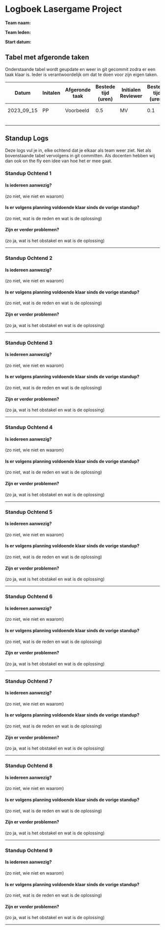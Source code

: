 # Logboek Lasergame Project

**Team naam:**  

**Team leden:**

**Start datum:**

## Tabel met afgeronde taken

Onderstaande tabel wordt geupdate en weer in git gecommit zodra er een taak klaar is. Ieder is verantwoordelijk om dat te doen voor zijn eigen taken.

| Datum      | Initalen | Afgeronde taak | Bestede tijd (uren) | Initialen Reviewer | Bestede tijd (uren) | Review Feedback        |
| ---------- | -------- | -------------- | ------------------- | ------------------ | ------------------- | ---------------------- |
| 2023_09_15 | PP       | Voorbeeld      | 0.5                 | MV                 | 0.1                 | Spellingcontrole nodig |
|            |          |                |                     |                    |                     |                        |
|            |          |                |                     |                    |                     |                        |
|            |          |                |                     |                    |                     |                        |
|            |          |                |                     |                    |                     |                        |

## Standup Logs

Deze logs vul je in, elke ochtend dat je elkaar als team weer ziet.
Net als bovenstaande tabel vervolgens in git committen. Als docenten hebben wij dan ook on the fly een idee van hoe het er mee gaat.

### Standup Ochtend 1

#### Is iedereen aanwezig?

(zo niet, wie niet en waarom)

#### Is er volgens planning voldoende klaar sinds de vorige standup?

(zo niet, wat is de reden en wat is de oplossing)

#### Zijn er verder problemen?

(zo ja, wat is het obstakel en wat is de oplossing)

----

### Standup Ochtend 2

#### Is iedereen aanwezig?

(zo niet, wie niet en waarom)

#### Is er volgens planning voldoende klaar sinds de vorige standup?

(zo niet, wat is de reden en wat is de oplossing)

#### Zijn er verder problemen?

(zo ja, wat is het obstakel en wat is de oplossing)

----

### Standup Ochtend 3

#### Is iedereen aanwezig?

(zo niet, wie niet en waarom)

#### Is er volgens planning voldoende klaar sinds de vorige standup?

(zo niet, wat is de reden en wat is de oplossing)

#### Zijn er verder problemen?

(zo ja, wat is het obstakel en wat is de oplossing)

----

### Standup Ochtend 4

#### Is iedereen aanwezig?

(zo niet, wie niet en waarom)

#### Is er volgens planning voldoende klaar sinds de vorige standup?

(zo niet, wat is de reden en wat is de oplossing)

#### Zijn er verder problemen?

(zo ja, wat is het obstakel en wat is de oplossing)

----

### Standup Ochtend 5

#### Is iedereen aanwezig?

(zo niet, wie niet en waarom)

#### Is er volgens planning voldoende klaar sinds de vorige standup?

(zo niet, wat is de reden en wat is de oplossing)

#### Zijn er verder problemen?

(zo ja, wat is het obstakel en wat is de oplossing)

----

### Standup Ochtend 6

#### Is iedereen aanwezig?

(zo niet, wie niet en waarom)

#### Is er volgens planning voldoende klaar sinds de vorige standup?

(zo niet, wat is de reden en wat is de oplossing)

#### Zijn er verder problemen?

(zo ja, wat is het obstakel en wat is de oplossing)

----

### Standup Ochtend 7

#### Is iedereen aanwezig?

(zo niet, wie niet en waarom)

#### Is er volgens planning voldoende klaar sinds de vorige standup?

(zo niet, wat is de reden en wat is de oplossing)

#### Zijn er verder problemen?

(zo ja, wat is het obstakel en wat is de oplossing)

----

### Standup Ochtend 8

#### Is iedereen aanwezig?

(zo niet, wie niet en waarom)

#### Is er volgens planning voldoende klaar sinds de vorige standup?

(zo niet, wat is de reden en wat is de oplossing)

#### Zijn er verder problemen?

(zo ja, wat is het obstakel en wat is de oplossing)

----

### Standup Ochtend 9

#### Is iedereen aanwezig?

(zo niet, wie niet en waarom)

#### Is er volgens planning voldoende klaar sinds de vorige standup?

(zo niet, wat is de reden en wat is de oplossing)

#### Zijn er verder problemen?

(zo ja, wat is het obstakel en wat is de oplossing)

----
